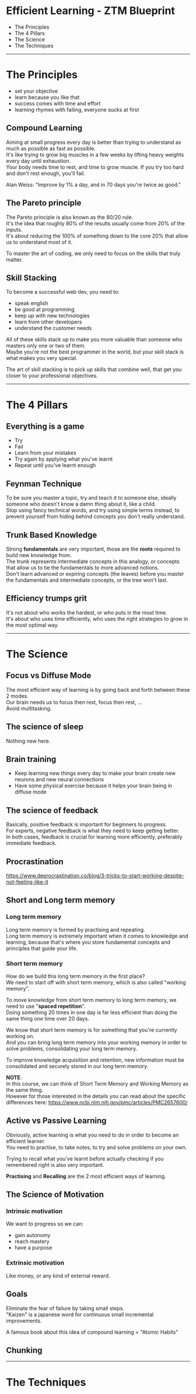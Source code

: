 # Efficient Learning - ZTM Blueprint

- The Principles
- The 4 Pillars
- The Science
- The Techniques

---

# The Principles

- set your objective
- learn because you like that
- success comes with time and effort
- learning rhymes with failing, everyone sucks at first

## Compound Learning

Aiming at small progress every day is better than trying to understand as much as possible as fast as possible.  
It's like trying to grow big muscles in a few weeks by lifting heavy weights every day until exhaustion.  
Your body needs time to rest, and time to grow muscle. If you try too hard and don't rest enough, you'll fail.  

Alan Weiss: "Improve by 1% a day, and in 70 days you're twice as good."  

## The Pareto principle

The Pareto principle is also known as the 80/20 rule.  
It's the idea that roughly 80% of the results usually come from 20% of the inputs.  
It's about reducing the 100% of something down to the core 20% that allow us to understand most of it.  

To master the art of coding, we only need to focus on the skills that truly matter.  

## Skill Stacking

To become a successful web dev, you need to:
- speak english
- be good at programming
- keep up with new technologies
- learn from other developers
- understand the customer needs

All of these skills stack up to make you more valuable than someone who masters only one or two of them.  
Maybe you're not the best programmer in the world, but your skill stack is what makes you very special.  

The art of skill stacking is to pick up skills that combine well, that get you closer to your professional objectives.

---

# The 4 Pillars 

## Everything is a game

- Try
- Fail
- Learn from your mistakes
- Try again by applying what you've learnt
- Repeat until you've learnt enough

## Feynman Technique

To be sure you master a topic, try and teach it to someone else, ideally someone who doesn't know a damn thing about it, like a child.  
Stop using fancy technical words, and try using simple terms instead, to prevent yourself from hiding behind concepts you don't really understand.  

## Trunk Based Knowledge

Strong **fundamentals** are very important, those are the **roots** required to build new knowledge from.  
The trunk represents intermediate concepts in this analogy, or concepts that allow us to tie the fundamentals to more advanced notions.  
Don't learn advanced or expiring concepts (the leaves) before you master the fundamentals and intermediate concepts, or the tree won't last.  

## Efficiency trumps grit

It's not about who works the hardest, or who puts in the most time.  
It's about who uses time efficiently, who uses the right strategies to grow in the most optimal way.

---

# The Science 

## Focus vs Diffuse Mode

The most efficient way of learning is by going back and forth between these 2 modes.  
Our brain needs us to focus then rest, focus then rest, ...  
Avoid multitasking.

## The science of sleep

Nothing new here.

## Brain training

- Keep learning new things every day to make your brain create new neurons and new neural connections
- Have some physical exercise because it helps your brain being in diffuse mode

## The science of feedback

Basically, positive feedback is important for beginners to progress.  
For experts, negative feedback is what they need to keep getting better.  
In both cases, feedback is crucial for learning more efficiently, preferably immediate feedback.

## Procrastination

https://www.deprocrastination.co/blog/3-tricks-to-start-working-despite-not-feeling-like-it 

## Short and Long term memory

### Long term memory

Long term memory is formed by practising and repeating.  
Long term memory is extremely important when it comes to knowledge and learning, because that's where you store fundamental concepts and principles that guide your life.  

### Short term memory

How do we build this long term memory in the first place?  
We need to start off with short term memory, which is also called "working memory".  

To move knowledge from short term memory to long term memory, we need to use "**spaced repetition**".  
Doing something 20 times in one day is far less efficient than doing the same thing one time over 20 days.  

We know that short term memory is for something that you're currently working on.  
And you can bring long term memory into your working memory in order to solve problems, consolidating your long term memory.  

To improve knowledge acquisition and retention, new information must be consolidated and securely stored in our long term memory.  

**NOTE**:  
In this course, we can think of Short Term Memory and Working Memory as the same thing.  
However for those interested in the details you can read about the specific differences here: https://www.ncbi.nlm.nih.gov/pmc/articles/PMC2657600/

## Active vs Passive Learning

Obviously, active learning is what you need to do in order to become an efficient learner.  
You need to practise, to take notes, to try and solve problems on your own.  

Trying to recall what you've learnt before actually checking if you remembered right is also very important.  

**Practising** and **Recalling** are the 2 most efficient ways of learning. 

## The Science of Motivation

### Intrinsic motivation

We want to progress so we can:
- gain autonomy
- reach mastery
- have a purpose

### Extrinsic motivation

Like money, or any kind of external reward.  

## Goals

Eliminate the fear of failure by taking small steps.   
"Kaizen" is a japanese word for continuous small incremental improvements.  

A famous book about this idea of compound learning = "Atomic Habits"

## Chunking



---

# The Techniques

